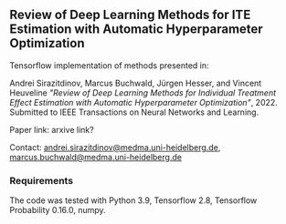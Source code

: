 ## Review of Deep Learning Methods for ITE Estimation with Automatic Hyperparameter Optimization

Tensorflow implementation of methods presented in:

Andrei Sirazitdinov, Marcus Buchwald, Jürgen Hesser, and Vincent Heuveline _"Review of Deep Learning Methods for Individual Treatment Effect Estimation with Automatic Hyperparameter Optimization"_, 2022. Submitted to IEEE Transactions on Neural Networks and Learning.

Paper link: arxive link?

Contact: andrei.sirazitdinov@medma.uni-heidelberg.de, marcus.buchwald@medma.uni-heidelberg.de

### Requirements
The code was tested with Python 3.9, Tensorflow 2.8, Tensorflow Probability 0.16.0, numpy.
